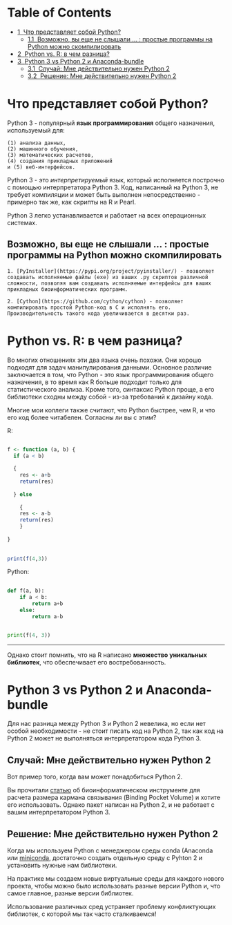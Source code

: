 <h1>Table of Contents<span class="tocSkip"></span></h1>
<div class="toc"><ul class="toc-item"><li><span><a href="#Что-представляет-собой-Python?" data-toc-modified-id="Что-представляет-собой-Python?-1"><span class="toc-item-num">1&nbsp;&nbsp;</span>Что представляет собой Python?</a></span><ul class="toc-item"><li><span><a href="#Возможно,-вы-еще-не-слышали-...-:-простые-программы-на-Python-можно-cкомпилировать" data-toc-modified-id="Возможно,-вы-еще-не-слышали-...-:-простые-программы-на-Python-можно-cкомпилировать-1.1"><span class="toc-item-num">1.1&nbsp;&nbsp;</span>Возможно, вы еще не слышали ... : простые программы на Python можно cкомпилировать</a></span></li></ul></li><li><span><a href="#Python-vs.-R:-в-чем-разница?" data-toc-modified-id="Python-vs.-R:-в-чем-разница?-2"><span class="toc-item-num">2&nbsp;&nbsp;</span>Python vs. R: в чем разница?</a></span></li><li><span><a href="#Python-3-vs-Python-2-и-Anaconda-bundle" data-toc-modified-id="Python-3-vs-Python-2-и-Anaconda-bundle-3"><span class="toc-item-num">3&nbsp;&nbsp;</span>Python 3 vs Python 2 и Anaconda-bundle</a></span><ul class="toc-item"><li><span><a href="#Случай:-Мне-действительно-нужен-Python-2" data-toc-modified-id="Случай:-Мне-действительно-нужен-Python-2-3.1"><span class="toc-item-num">3.1&nbsp;&nbsp;</span>Случай: Мне действительно нужен Python 2</a></span></li><li><span><a href="#Решение:-Мне-действительно-нужен-Python-2" data-toc-modified-id="Решение:-Мне-действительно-нужен-Python-2-3.2"><span class="toc-item-num">3.2&nbsp;&nbsp;</span>Решение: Мне действительно нужен Python 2</a></span></li></ul></li></ul></div>

# Что представляет собой Python?


Python 3 - популярный __язык программирования__ общего назначения, используемый для:

    (1) анализа данных, 
    (2) машинного обучения, 
    (3) математических расчетов, 
    (4) создания прикладных приложений 
    и (5) веб-интерфейсов.
    
    
    
Python 3 - это *интерпретируемый* язык, который исполняется построчно с помощью интерпретатора Python 3. Код, написанный на Python 3, не требует компиляции и может быть выполнен непосредственно - примерно так же, как скрипты на R и Pearl.

Python 3 легко устанавливается и работает на всех операционных системах.

## Возможно, вы еще не слышали ... : простые программы на Python можно cкомпилировать


    1. [PyInstaller](https://pypi.org/project/pyinstaller/) - позволяет создавать исполняемые файлы (exe) из ваших .py скриптов различной сложности, позволяя вам создавать исполняемые интерфейсы для ваших прикладных биоинформатических программ.
    
    2. [Cython](https://github.com/cython/cython) - позволяет компилировать простой Python-код в C и исполнять его. Производительность такого кода увеличивается в десятки раз.

# Python vs. R: в чем разница?


Во многих отношениях эти два языка очень похожи. Они хорошо подходят для задач манипулирования данными. Основное различие заключается в том, что Python - это язык программирования общего назначения, в то время как R больше подходит только для статистического анализа. Кроме того, синтаксис Python проще, а его библиотеки сходны между собой - из-за требований к дизайну кода.

Многие мои коллеги также считают, что Python быстрее, чем R, и что его код более читабелен. Согласны ли вы с этим?



R:

```r

f <- function (a, b) {
  if (a < b) 
    
  {
    res <- a+b
    return(res)
    
  } else 
  
    {
    res <- a-b
    return(res)
    }
  
}
  
  
print(f(4,3))

```


Python:
```python
    
def f(a, b):
    if a < b:
        return a+b
    else:
        return a-b


print(f(4, 3))
```
___

Однако стоит помнить, что на R написано __множество уникальных библиотек__, что обеспечивает его востребованность.

# Python 3 vs Python 2 и Anaconda-bundle

Для нас разница между Python 3 и Python 2 невелика, но если нет особой необходимости - не стоит писать код на Python 2, так как код на Python 2 может не выполняться интерпретатором кода Python 3.


## Случай: Мне действительно нужен Python 2

Вот пример того, когда вам может понадобиться Python 2.

Вы прочитали [статью](https://pubs.acs.org/doi/10.1021/acs.jctc.7b00500) об биоинформатическом инструменте для расчета размера кармана связывания (Binding Pocket Volume) и хотите его использовать. Однако пакет написан на Python 2, и не работает с вашим интерпретатором Python 3.

## Решение: Мне действительно нужен Python 2

Когда мы используем Python с менеджером среды conda (Anaconda или [miniconda](https://docs.conda.io/en/latest/miniconda.html), достаточно создать отдельную среду с Pyhton 2 и установить нужные нам библиотеки.

На практике мы создаем новые виртуальные среды для каждого нового проекта, чтобы можно было использовать разные версии Python и, что самое главное, разные версии библиотек. 

Использование различных сред устраняет проблему конфликтующих библиотек, с которой мы так часто сталкиваемся!
